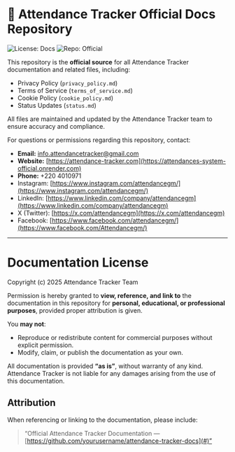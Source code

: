# 📝 Attendance Tracker Official Docs Repository

![License: Docs](https://img.shields.io/badge/License-Docs-yellow.svg)
![Repo: Official](https://img.shields.io/badge/Repo-Official-blue)

This repository is the **official source** for all Attendance Tracker documentation and related files, including:

- Privacy Policy (`privacy_policy.md`)  
- Terms of Service (`terms_of_service.md`)  
- Cookie Policy (`cookie_policy.md`)  
- Status Updates (`status.md`)  

All files are maintained and updated by the Attendance Tracker team to ensure accuracy and compliance.  

For questions or permissions regarding this repository, contact:  

- **Email:** info.attendancetracker@gmail.com
- **Website:** [https://attendance-tracker.com](https://attendances-system-official.onrender.com)
- **Phone:** +220 4010971
- Instagram: [https://www.instagram.com/attendancegm/](https://www.instagram.com/attendancegm/)  
- LinkedIn: [https://www.linkedin.com/company/attendancegm](https://www.linkedin.com/company/attendancegm)  
- X (Twitter): [https://x.com/attendancegm](https://x.com/attendancegm)  
- Facebook: [https://www.facebook.com/attendancegm/](https://www.facebook.com/Attendancegm/)
---

# Documentation License

Copyright (c) 2025 Attendance Tracker Team

Permission is hereby granted to **view, reference, and link to** the documentation in this repository for **personal, educational, or professional purposes**, provided proper attribution is given.  

You **may not**:  
- Reproduce or redistribute content for commercial purposes without explicit permission.  
- Modify, claim, or publish the documentation as your own.  

All documentation is provided **“as is”**, without warranty of any kind. Attendance Tracker is not liable for any damages arising from the use of this documentation.

## Attribution

When referencing or linking to the documentation, please include:  

> “Official Attendance Tracker Documentation — [https://github.com/yourusername/attendance-tracker-docs](#)”
